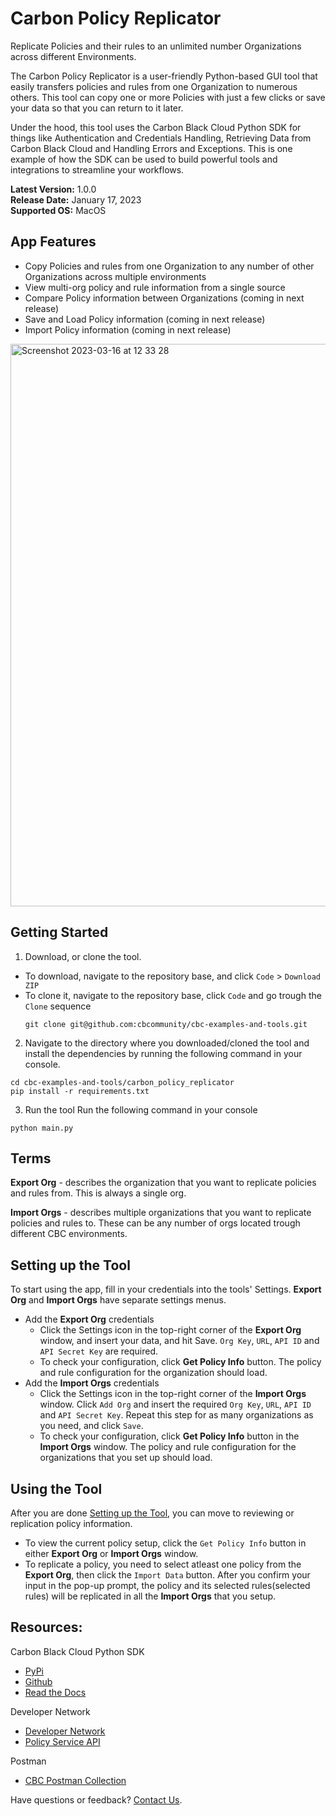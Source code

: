 # Carbon Policy Replicator
Replicate Policies and their rules to an unlimited number Organizations across different Environments.

The Carbon Policy Replicator is a user-friendly Python-based GUI tool that easily transfers policies and rules from one Organization to
numerous others. This tool can copy one or more Policies with just a few clicks or save your data so that you can return to it later.

Under the hood, this tool uses the Carbon Black Cloud Python SDK for things like Authentication and Credentials Handling, Retrieving Data from Carbon Black Cloud and Handling Errors and Exceptions. This is one example of how the SDK can be used to build powerful tools and integrations to streamline your workflows.

**Latest Version:** 1.0.0
<br>
**Release Date:** January 17, 2023
<br>
**Supported OS:** MacOS

## App Features

* Copy Policies and rules from one Organization to any number of other Organizations across multiple environments
* View multi-org policy and rule information from a single source
* Compare Policy information between Organizations (coming in next release)
* Save and Load Policy information (coming in next release)
* Import Policy information (coming in next release)

<img width="900" alt="Screenshot 2023-03-16 at 12 33 28" src="https://user-images.githubusercontent.com/74309356/225590737-e36fac22-6dbf-4a29-9713-77d6e450632a.png">

## Getting Started

1. Download, or clone the tool.
  * To download, navigate to the repository base, and click `Code` > `Download ZIP`
  * To clone it, navigate to the repository base, click `Code` and go trough the `Clone` sequence
    ```shell
    git clone git@github.com:cbcommunity/cbc-examples-and-tools.git
    ```
2. Navigate to the directory where you downloaded/cloned the tool and install the dependencies by running the following command in your console.
```shell
cd cbc-examples-and-tools/carbon_policy_replicator
pip install -r requirements.txt
```
3. Run the tool
Run the following command in your console
```shell
python main.py
```

## Terms
**Export Org** - describes the organization that you want to replicate policies and rules from. This is always a single org.

**Import Orgs** - describes multiple organizations that you want to replicate policies and rules to. These can be any number of orgs located trough different CBC environments.

## Setting up the Tool
To start using the app, fill in your credentials into the tools' Settings. **Export Org** and **Import Orgs** have separate settings menus.
* Add the **Export Org** credentials
  * Click the Settings icon in the top-right corner of the **Export Org** window, and insert your data, and hit Save. `Org Key`, `URL`, `API ID` and `API Secret Key` are required.
  * To check your configuration, click **Get Policy Info** button. The policy and rule configuration for the organization should load.
* Add the **Import Orgs** credentials
  * Click the Settings icon in the top-right corner of the **Import Orgs** window. Click `Add Org` and insert the required `Org Key`, `URL`, `API ID` and `API Secret Key`. Repeat this step for as many organizations as you need, and click `Save`.
  * To check your configuration, click **Get Policy Info** button in the **Import Orgs** window. The policy and rule configuration for the organizations that you set up should load.

## Using the Tool
After you are done [Setting up the Tool](#setting-up-the-tool), you can move to reviewing or replication policy information.
* To view the current policy setup, click the `Get Policy Info` button in either **Export Org** or **Import Orgs** window.
* To replicate a policy, you need to select atleast one policy from the **Export Org**, then click the `Import Data` button. After you confirm your input in the pop-up prompt, the policy and its selected rules(selected rules) will be replicated in all the **Import Orgs** that you setup.

## Resources:
Carbon Black Cloud Python SDK
* [PyPi](https://pypi.org/project/carbon-black-cloud-sdk/)
* [Github](https://github.com/carbonblack/carbon-black-cloud-sdk-python/tree/master)
* [Read the Docs](https://carbon-black-cloud-python-sdk.readthedocs.io/)

Developer Network
* [Developer Network](https://developer.carbonblack.com)
* [Policy Service API](https://developer.carbonblack.com/reference/carbon-black-cloud/platform/latest/policy-service/)

Postman
* [CBC Postman Collection](https://documenter.getpostman.com/view/19038029/2s8YK4to5o#intro)

Have questions or feedback?
[Contact Us](https://developer.carbonblack.com/contact).
